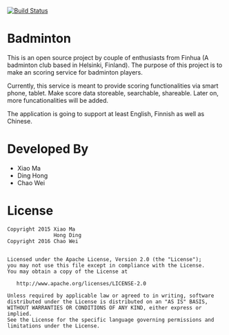 [![Build Status](https://travis-ci.org/Finhua/BadmintonScoreBoard-Android.png)](https://travis-ci.org/Finhua/BadmintonScoreBoard-Android)


Badminton
=================

This is an open source project by couple of enthusiasts from Finhua (A badminton club based in Helsinki, Finland). The purpose of this project is to make an scoring service for badminton players.

Currently, this service is meant to provide scoring functionalities via smart phone, tablet. Make score data storeable, searchable, shareable.
Later on, more funcationalities will be added.

The application is going to support at least English, Finnish as well as Chinese.

Developed By
============

* Xiao Ma
* Ding Hong
* Chao Wei


License
=======

    Copyright 2015 Xiao Ma
                   Hong Ding
    Copyright 2016 Chao Wei


    Licensed under the Apache License, Version 2.0 (the "License");
    you may not use this file except in compliance with the License.
    You may obtain a copy of the License at

       http://www.apache.org/licenses/LICENSE-2.0

    Unless required by applicable law or agreed to in writing, software
    distributed under the License is distributed on an "AS IS" BASIS,
    WITHOUT WARRANTIES OR CONDITIONS OF ANY KIND, either express or implied.
    See the License for the specific language governing permissions and
    limitations under the License.

